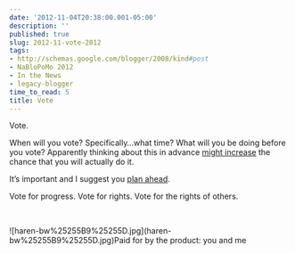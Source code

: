 ```yaml
---
date: '2012-11-04T20:38:00.001-05:00'
description: ''
published: true
slug: 2012-11-vote-2012
tags:
- http://schemas.google.com/blogger/2008/kind#post
- NaBloPoMo 2012
- In the News
- legacy-blogger
time_to_read: 5
title: Vote
---
```


<p>Vote. </p>
<p>When will you vote? Specifically…what time? What will you be doing before you vote? Apparently thinking about this in advance <a href="http://www.npr.org/2012/07/16/156571493/can-science-plant-brain-seeds-that-make-you-vote">might increase</a> the chance that you will actually do it.</p>
<p>It’s important and I suggest you <a href="https://www.google.com/elections/ed/us/vote">plan ahead</a>.</p>
<p>Vote for progress. Vote for rights. Vote for the rights of others. </p>
<p>&#160;</p>
<p>![haren-bw%25255B9%25255D.jpg](haren-bw%25255B9%25255D.jpg)Paid for by the product: you and me</p>